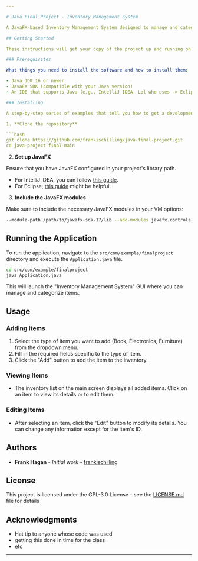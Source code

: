 ```yaml
---

# Java Final Project - Inventory Management System

A JavaFX-based Inventory Management System designed to manage and categorize different types of items including books, electronics, and furniture.

## Getting Started

These instructions will get your copy of the project up and running on your local machine for development and testing purposes.

### Prerequisites

What things you need to install the software and how to install them:

- Java JDK 16 or newer
- JavaFX SDK (compatible with your Java version)
- An IDE that supports Java (e.g., IntelliJ IDEA, Lol who uses -> Eclipse)

### Installing

A step-by-step series of examples that tell you how to get a development environment running.

1. **Clone the repository**

```bash
git clone https://github.com/frankischilling/java-final-project.git
cd java-project-final-main
```

2. **Set up JavaFX**

Ensure that you have JavaFX configured in your project's library path.

- For IntelliJ IDEA, you can follow [this guide](https://openjfx.io/openjfx-docs/#install-java).
- For Eclipse, [this guide](https://openjfx.io/openjfx-docs/#IDE-Eclipse) might be helpful.

3. **Include the JavaFX modules**

Make sure to include the necessary JavaFX modules in your VM options:

```bash
--module-path /path/to/javafx-sdk-17/lib --add-modules javafx.controls,javafx.fxml
```

## Running the Application

To run the application, navigate to the `src/com/example/finalproject` directory and execute the `Application.java` file.

```bash
cd src/com/example/finalproject
java Application.java
```

This will launch the "Inventory Management System" GUI where you can manage and categorize items.

## Usage

### Adding Items

1. Select the type of item you want to add (Book, Electronics, Furniture) from the dropdown menu.
2. Fill in the required fields specific to the type of item.
3. Click the "Add" button to add the item to the inventory.

### Viewing Items

- The inventory list on the main screen displays all added items. Click on an item to view its details or to edit them.

### Editing Items

- After selecting an item, click the "Edit" button to modify its details. You can change any information except for the item's ID.


## Authors

- **Frank Hagan** - *Initial work* - [frankischilling](https://github.com/frankischilling)

## License

This project is licensed under the GPL-3.0 License - see the [LICENSE.md](LICENSE.md) file for details

## Acknowledgments

- Hat tip to anyone whose code was used
- getting this done in time for the class 
- etc

---
```

